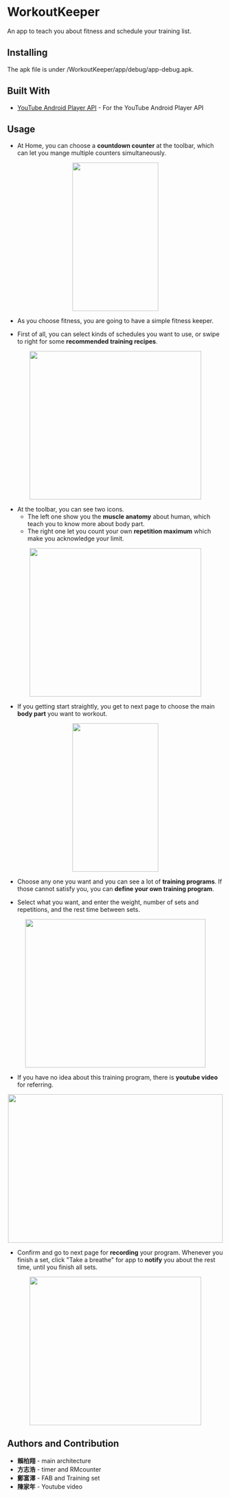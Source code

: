 # WorkoutKeeper

An app to teach you about fitness and schedule your training list.

## Installing

The apk file is under /WorkoutKeeper/app/debug/app-debug.apk.

## Built With

* [YouTube Android Player API](https://developers.google.com/youtube/android/player/downloads/) - For the YouTube Android Player API

## Usage

* At Home, you can choose a **countdown counter** at the toolbar, which can let you mange multiple counters simultaneously.
<div align=center><img width="200" height="345" src="https://upload.cc/i1/2019/06/19/cdIECA.png"/></div>

* As you choose fitness, you are going to have a simple fitness keeper.

* First of all, you can select kinds of schedules you want to use, or swipe to right for some **recommended training recipes**.
<div align=center><img width="400" height="345" src="https://upload.cc/i1/2019/06/19/S8gviE.png"/></div>

* At the toolbar, you can see two icons. 
  * The left one show you the **muscle anatomy** about human, which teach you to know more about body part.
  * The right one let you count your own **repetition maximum** which make you acknowledge your limit.
<div align=center><img width="400" height="345" src="https://upload.cc/i1/2019/06/19/1iUR6H.png"/></div>

* If you getting start straightly, you get to next page to choose the main **body part** you want to workout.
<div align=center><img width="200" height="345" src="https://upload.cc/i1/2019/06/19/i9NK7n.png"/></div>

* Choose any one you want and you can see a lot of **training programs**. If those cannot satisfy you, you can **define your own training program**.

* Select what you want, and enter the weight, number of sets and repetitions, and the rest time between sets.
<div align=center><img width="420" height="345" src="https://upload.cc/i1/2019/06/19/2cGPYT.png"/></div>

* If you have no idea about this training program, there is **youtube video** for referring.
<div align=center><img width="500" height="345" src="https://upload.cc/i1/2019/06/19/bv3AeX.png"/></div>

* Confirm and go to next page for **recording** your program. Whenever you finish a set, click "Take a breathe" for app to **notify** you about the rest time, until you finish all sets. 
<div align=center><img width="400" height="345" src="https://upload.cc/i1/2019/06/19/4DlcpH.png"/></div>

## Authors and Contribution

* **賴柏翔** - main architecture
* **方志浩** - timer and RMcounter
* **鄭富澤** - FAB and Training set
* **陳家年** - Youtube video



